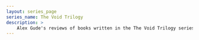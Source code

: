 ```yaml
---
layout: series_page
series_name: The Void Trilogy
description: >
    Alex Gude's reviews of books written in the The Void Trilogy series.
---
```

